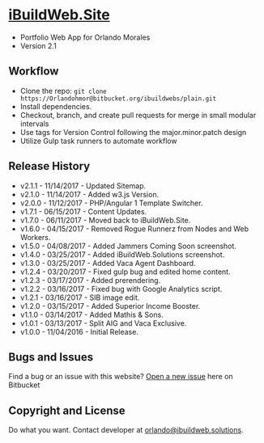 # [iBuildWeb.Site](http://ibuildweb.site/) #

* Portfolio Web App for Orlando Morales
* Version 2.1

## Workflow ##

* Clone the repo: `git clone https://Orlandohmor@bitbucket.org/ibuildwebs/plain.git`
* Install dependencies.
* Checkout, branch, and create pull requests for merge in small modular intervals
* Use tags for Version Control following the major.minor.patch design
* Utilize Gulp task runners to automate workflow

## Release History ##

* v2.1.1 - 11/14/2017 - Updated Sitemap.
* v2.1.0 - 11/14/2017 - Added w3.js Version.
* v2.0.0 - 11/12/2017 - PHP/Angular 1 Template Switcher.
* v1.7.1 - 06/15/2017 - Content Updates.
* v1.7.0 - 06/11/2017 - Moved back to iBuildWeb.Site.
* v1.6.0 - 04/15/2017 - Removed Rogue Runnerz from Nodes and Web Workers.
* v1.5.0 - 04/08/2017 - Added Jammers Coming Soon screenshot.
* v1.4.0 - 03/25/2017 - Added iBuildWeb.Solutions screenshot.
* v1.3.0 - 03/25/2017 - Added Vaca Agent Dashboard.
* v1.2.4 - 03/20/2017 - Fixed gulp bug and edited home content.
* v1.2.3 - 03/17/2017 - Added prerendering.
* v1.2.2 - 03/16/2017 - Fixed bug with Google Analytics script.
* v1.2.1 - 03/16/2017 - SIB image edit.
* v1.2.0 - 03/15/2017 - Added Superior Income Booster.
* v1.1.0 - 03/14/2017 - Added Mathis & Sons.
* v1.0.1 - 03/13/2017 - Split AIG and Vaca Exclusive.
* v1.0.0 - 11/04/2016 - Initial Release.

## Bugs and Issues ##

Find a bug or an issue with this website? [Open a new issue](https://Orlandohmor@bitbucket.org/ibuildwebs/plain/issues) here on Bitbucket

## Copyright and License ##

Do what you want.
Contact developer at orlando@ibuildweb.solutions.